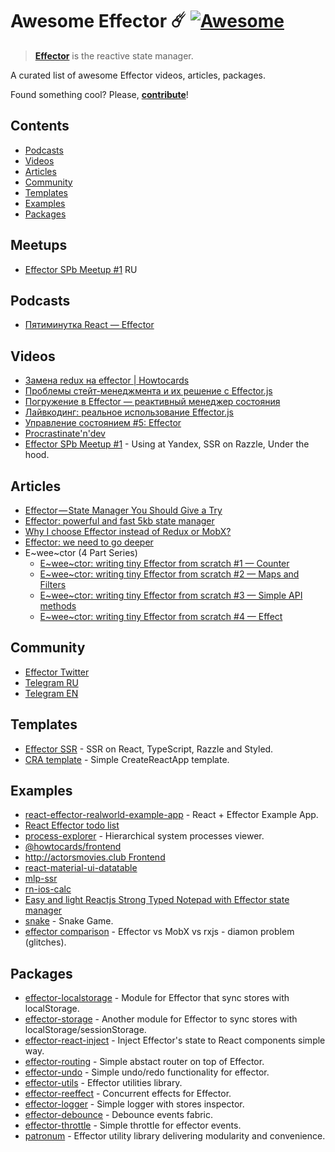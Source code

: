 # Awesome Effector ☄️ [![Awesome](https://awesome.re/badge.svg)](https://awesome.re)

> [**Effector**](https://effector.now.sh/) is the reactive state manager. 

A curated list of awesome Effector videos, articles, packages.

Found something cool? Please, **[contribute](contributing.md)**!

## Contents

* [Podcasts](#podcasts) 
* [Videos](#videos)
* [Articles](#articles) 
* [Community](#community) 
* [Templates](#templates)
* [Examples](#examples)
* [Packages](#packages)

## Meetups

* [Effector SPb Meetup #1](https://www.youtube.com/watch?v=IacUIo9fXhI) RU

## Podcasts

* [Пятиминутка React — Effector](https://soundcloud.com/5minreact/063-effector)

## Videos
* [Замена redux на effector | Howtocards](https://www.youtube.com/watch?v=IXicdkQchTk)
* [Проблемы стейт-менеджмента и их решение с Effector.js](https://www.youtube.com/watch?v=48XSmEIqbkI)
* [Погружение в Effector — реактивный менеджер состояния](https://www.youtube.com/watch?v=cZcHF8a2ZA4)
* [Лайвкодинг: реальное использование Effector.js](https://www.youtube.com/watch?v=fbtElWjOXV0)
* [Управление состоянием #5: Effector](https://www.youtube.com/watch?v=fdjc5ZPckNo)
* [Procrastinate'n'dev](https://www.youtube.com/watch?v=LYo6l120pjk)
* [Effector SPb Meetup #1](https://youtu.be/IacUIo9fXhI) - Using at Yandex, SSR on Razzle, Under the hood.

## Articles
* [Effector — State Manager You Should Give a Try](https://itnext.io/effector-state-manager-you-should-give-a-try-b46b917e51cc)
* [Effector: powerful and fast 5kb state manager](https://codeburst.io/effector-state-manager-6ee2e72e8e0b)
* [Why I choose Effector instead of Redux or MobX?](https://dev.to/lessmess/why-i-choose-effector-instead-of-redux-or-mobx-3dl7)
* [Effector: we need to go deeper](https://dev.to/yumauri/effector-we-need-to-go-deeper-4geg)
* E\~wee\~ctor (4 Part Series)
  * [E\~wee\~ctor: writing tiny Effector from scratch #1 — Counter](https://dev.to/yumauri/e-wee-ctor-writing-tiny-effector-from-scratch-1-1kap)
  * [E\~wee\~ctor: writing tiny Effector from scratch #2 — Maps and Filters](https://dev.to/yumauri/e-wee-ctor-writing-tiny-effector-from-scratch-2-31po)
  * [E\~wee\~ctor: writing tiny Effector from scratch #3 — Simple API methods](https://dev.to/yumauri/e-wee-ctor-writing-tiny-effector-from-scratch-3-simple-api-methods-41f3)
  * [E\~wee\~ctor: writing tiny Effector from scratch #4 — Effect](https://dev.to/yumauri/e-wee-ctor-writing-tiny-effector-from-scratch-4-54b)

## Community
* [Effector Twitter](https://twitter.com/EffectorJS)
* [Telegram RU](https://t.me/effector_ru)
* [Telegram EN](https://t.me/effector_en)

## Templates

* [Effector SSR](https://github.com/sergeysova/effector-ssr) - SSR on React, TypeScript, Razzle and Styled.
* [CRA template](https://github.com/sergeysova/cra-template-effector) - Simple CreateReactApp template.

## Examples
* [react-effector-realworld-example-app](https://github.com/mg901/react-effector-realworld-example-app) - React + Effector Example App.
* [React Effector todo list](https://codesandbox.io/s/react-effector-todo-list-o5yzj)
* [process-explorer](https://github.com/lessmess-dev/process-explorer) - Hierarchical system processes viewer.
* [@howtocards/frontend](https://github.com/howtocards/frontend)
* [http://actorsmovies.club Frontend](https://github.com/today-/actorsmovies/)
* [react-material-ui-datatable](https://github.com/DTupalov/react-material-ui-datatable)
* [mlp-ssr](https://github.com/maxmitko/mlp-ssr)
* [rn-ios-calc](https://github.com/niksmr/rn-ios-calc)
* [Easy and light Reactjs Strong Typed Notepad with Effector state manager](https://github.com/paurock/Strong-Typed-Notepad-Reactjs-w-Effector)
* [snake](https://github.com/userbq201/snake) - Snake Game.
* [effector comparison](https://codesandbox.io/s/effector-comparison-r9qy2) - Effector vs MobX vs rxjs - diamon problem (glitches).

## Packages
* [effector-localstorage](https://github.com/lessmess-dev/effector-localstorage) - Module for Effector that sync stores with localStorage.
* [effector-storage](https://github.com/yumauri/effector-storage) - Another module for Effector to sync stores with localStorage/sessionStorage.
* [effector-react-inject](https://github.com/today-/effector-react-inject) - Inject Effector's state to React components simple way.
* [effector-routing](https://github.com/Kelin2025/effector-routing) - Simple abstact router on top of Effector.
* [effector-undo](https://github.com/tanyaisinmybed/effector-undo) - Simple undo/redo functionality for effector.
* [effector-utils](https://github.com/Kelin2025/effector-utils) - Effector utilities library.
* [effector-reeffect](https://github.com/yumauri/effector-reeffect) - Concurrent effects for Effector.
* [effector-logger](https://github.com/sergeysova/effector-logger) - Simple logger with stores inspector.
* [effector-debounce](https://github.com/sergeysova/effector-debounce) - Debounce events fabric.
* [effector-throttle](https://github.com/sergeysova/effector-throttle) - Simple throttle for effector events.
* [patronum](https://github.com/sergeysova/patronum) - Effector utility library delivering modularity and convenience.
